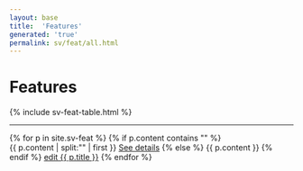 ```yaml
---
layout: base
title:  'Features'
generated: 'true'
permalink: sv/feat/all.html
---
```


# Features

{% include sv-feat-table.html %}

----------

{% for p in site.sv-feat %}
{% if p.content contains "<!--details-->" %}    
{{ p.content | split:"<!--details-->" | first }}
<a href="{{ p.title }}">See details</a>
{% else %}
{{ p.content }}
{% endif %}
<a href="{{ site.git_edit }}/_sv-feat/{{ p.title }}.md" target="#">edit {{ p.title }}</a>
{% endfor %}
